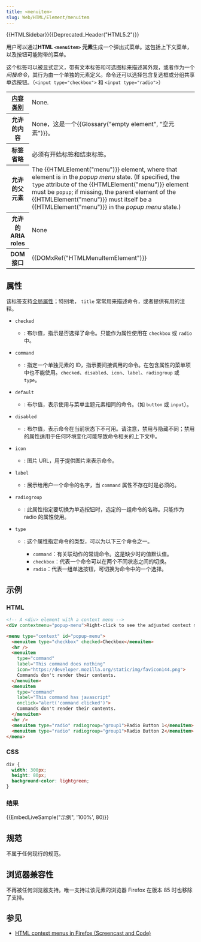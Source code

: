 ```yaml
---
title: <menuitem>
slug: Web/HTML/Element/menuitem
---
```


{{HTMLSidebar}}{{Deprecated_Header("HTML5.2")}}

用户可以通过**HTML `<menuitem>` 元素**生成一个弹出式菜单。这包括上下文菜单，以及按钮可能附带的菜单。

这个标签可以被显式定义，带有文本标签和可选图标来描述其外观，或者作为一个*间接命令*，其行为由一个单独的元素定义。命令还可以选择包含复选框或分组共享单选按钮。（`<input type="checkbox">` 和 `<input type="radio">`）

<table class="properties">
 <tbody>
  <tr>
   <th scope="row"><a href="/zh-CN/docs/Web/HTML/Content_categories">内容类别</a></th>
   <td>None.</td>
  </tr>
  <tr>
   <th scope="row">允许的内容</th>
   <td>None，这是一个{{Glossary("empty element", "空元素")}}。</td>
  </tr>
  <tr>
   <th scope="row">标签省略</th>
   <td>必须有开始标签和结束标签。</td>
  </tr>
  <tr>
   <th scope="row">允许的父元素</th>
   <td>The {{HTMLElement("menu")}} element, where that element is in the <em>popup menu</em> state. (If specified, the <code>type</code> attribute of the {{HTMLElement("menu")}} element must be <code>popup</code>; if missing, the parent element of the {{HTMLElement("menu")}} must itself be a {{HTMLElement("menu")}} in the <em>popup menu</em> state.)</td>
  </tr>
  <tr>
   <th scope="row">允许的 ARIA roles</th>
   <td>None</td>
  </tr>
  <tr>
   <th scope="row">DOM 接口</th>
   <td>{{DOMxRef("HTMLMenuItemElement")}}</td>
  </tr>
 </tbody>
</table>

## 属性

该标签支持[全局属性](/zh-CN/docs/Web/HTML/Global_attributes)；特别地， `title` 常常用来描述命令，或者提供有用的注释。

- `checked`
  - : 布尔值，指示是否选择了命令。只能作为属性使用在 `checkbox` 或 `radio` 中。
- `command`
  - : 指定一个单独元素的 ID，指示要间接调用的命令。在包含属性的菜单项中也不能使用。`checked`、`disabled`、`icon`、`label`、`radiogroup` 或 `type`。
- `default`
  - : 布尔值，表示使用与菜单主题元素相同的命令。（如 `button` 或 `input`）。
- `disabled`
  - : 布尔值，表示命令在当前状态下不可用。请注意，禁用与隐藏不同；禁用的属性适用于任何环境变化可能导致命令相关的上下文中。
- `icon`
  - : 图片 URL，用于提供图片来表示命令。
- `label`
  - : 展示给用户一个命令的名字，当 `command` 属性不存在时是必须的。
- `radiogroup`
  - : 此属性指定要切换为单选按钮时，选定的一组命令的名称。只能作为 radio 的属性使用。
- `type`

  - : 这个属性指定命令的类型，可以为以下三个命令之一。

    - `command`：有关联动作的常规命令。这是缺少时的值默认值。
    - `checkbox`：代表一个命令可以在两个不同状态之间的切换。
    - `radio`：代表一组单选按钮，可切换为命令中的一个选择。

## 示例

### HTML

```html
<!-- A <div> element with a context menu -->
<div contextmenu="popup-menu">Right-click to see the adjusted context menu</div>

<menu type="context" id="popup-menu">
  <menuitem type="checkbox" checked>Checkbox</menuitem>
  <hr />
  <menuitem
    type="command"
    label="This command does nothing"
    icon="https://developer.mozilla.org/static/img/favicon144.png">
    Commands don't render their contents.
  </menuitem>
  <menuitem
    type="command"
    label="This command has javascript"
    onclick="alert('command clicked')">
    Commands don't render their contents.
  </menuitem>
  <hr />
  <menuitem type="radio" radiogroup="group1">Radio Button 1</menuitem>
  <menuitem type="radio" radiogroup="group1">Radio Button 2</menuitem>
</menu>
```

### CSS

```css
div {
  width: 300px;
  height: 80px;
  background-color: lightgreen;
}
```

### 结果

{{EmbedLiveSample("示例", '100%', 80)}}

## 规范

不属于任何现行的规范。

## 浏览器兼容性

不再被任何浏览器支持。唯一支持过该元素的浏览器 Firefox 在版本 85 时也移除了支持。

## 参见

- [HTML context menus in Firefox (Screencast and Code)](https://hacks.mozilla.org/2011/11/html5-context-menus-in-firefox-screencast-and-code/)
